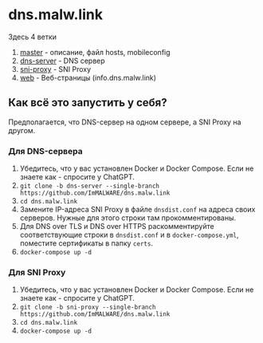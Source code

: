 # dns.malw.link

Здесь 4 ветки
1. [master](https://github.com/ImMALWARE/dns.malw.link/tree/master) - описание, файл hosts, mobileconfig
2. [dns-server](https://github.com/ImMALWARE/dns.malw.link/tree/dns-server) - DNS сервер
3. [sni-proxy](https://github.com/ImMALWARE/dns.malw.link/tree/sni-proxy) - SNI Proxy
4. [web](https://github.com/ImMALWARE/dns.malw.link/tree/web) - Веб-страницы (info.dns.malw.link)

## Как всё это запустить у себя?
Предполагается, что DNS-сервер на одном сервере, а SNI Proxy на другом.

### Для DNS-сервера
1. Убедитесь, что у вас установлен Docker и Docker Compose. Если не знаете как - спросите у ChatGPT.
2. `git clone -b dns-server --single-branch https://github.com/ImMALWARE/dns.malw.link`
3. `cd dns.malw.link`
4. Замените IP-адреса SNI Proxy в файле `dnsdist.conf` на адреса своих серверов. Нужные для этого строки там прокомментированы.
5. Для DNS over TLS и DNS over HTTPS раскомментируйте соответствующие строки в `dnsdist.conf` и в `docker-compose.yml`, поместите сертификаты в папку `certs`.
6. `docker-compose up -d`

### Для SNI Proxy
1. Убедитесь, что у вас установлен Docker и Docker Compose. Если не знаете как - спросите у ChatGPT.
2. `git clone -b sni-proxy --single-branch https://github.com/ImMALWARE/dns.malw.link`
3. `cd dns.malw.link`
4. `docker-compose up -d`
